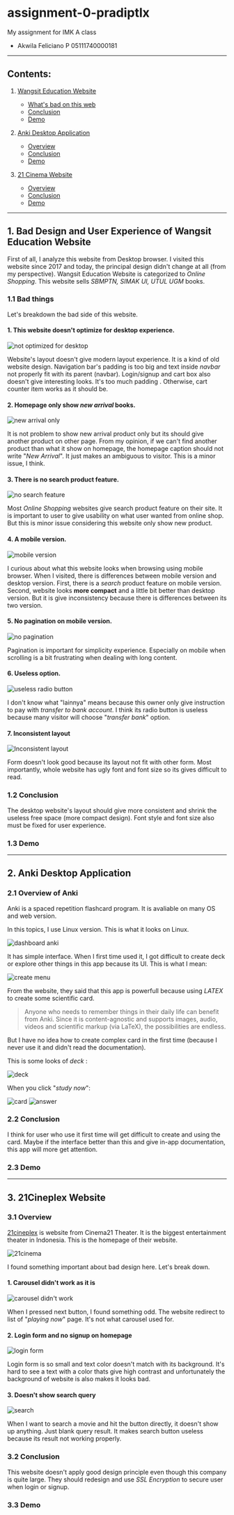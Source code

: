 # assignment-0-pradiptlx

My assignment for IMK A class

* Akwila Feliciano P 05111740000181

******

## Contents:

1. [Wangsit Education Website](#1-bad-design-and-user-experience-of-wangsit-education-website)

    * [What's bad on this web](#11-bad-things)
    * [Conclusion](#12-conclusion)
    * [Demo](#13-demo)

2. [Anki Desktop Application](#2-anki-desktop-application)

    * [Overview](#21-overview-of-anki)
    * [Conclusion](#22-conclusion)
    * [Demo](#23-demo)

3. [21 Cinema Website](#3-21cineplex-website)

    * [Overview](#31-overview)
    * [Conclusion](#32-conclusion)
    * [Demo](#33-demo)

******

## 1. Bad Design and User Experience of Wangsit Education Website

First of all, I analyze this website from Desktop browser. I visited this website since 2017 and today, the principal design didn't change at all (from my perspective). Wangsit Education Website is categorized to _Online Shopping_. This website sells _SBMPTN, SIMAK UI, UTUL UGM_ books.

### 1.1 Bad things

Let's breakdown the bad side of this website.

#### 1. This website doesn't optimize for desktop experience.

![not optimized for desktop](images/not-optimized-for-desktop.png)

Website's layout doesn't give modern layout experience. It is a kind of old website design. Navigation bar's padding is too big and text inside _navbar_ not properly fit with its parent (navbar). Login/signup and cart box also doesn't give interesting looks. It's too much padding . Otherwise, cart counter item works as it should be.

#### 2. Homepage only show _new arrival_ books.

![new arrival only](images/new-arrival-only.png)

It is not problem to show new arrival product only but its should give another product on other page. From my opinion, if we can't find another product than what it show on homepage, the homepage caption should not write "_New Arrival_". It just makes an ambiguous to visitor. This is a minor issue, I think.

#### 3. There is no **search product** feature.

![no search feature](images/no-search.png)

Most _Online Shopping_ websites give search product feature on their site. It is important to user to give usability on what user wanted from online shop. But this is minor issue considering this website only show new product.

#### 4. A mobile version.

![mobile version](images/mobile-version.png)

I curious about what this website looks when browsing using mobile browser. When I visited, there is differences between mobile version and desktop version. First, there is a _search_ product feature on mobile version. Second, website looks **more compact** and a little bit better than desktop version. But it is give inconsistency because there is differences between its two version.

#### 5. No pagination on mobile version.

![no pagination](images/no-pagination.png)

Pagination is important for simplicity experience. Especially on mobile when scrolling is a bit frustrating when dealing with long content.

#### 6. Useless option.

![useless radio button](images/useless-radio-button.png)

I don't know what "lainnya" means because this owner only give instruction to pay with _transfer to bank account_. I think its radio button is useless because many visitor will choose "_transfer bank_" option.

#### 7. Inconsistent layout

![Inconsistent layout](images/inconsistent-form-layout.png)

Form doesn't look good because its layout not fit with other form. Most importantly, whole website has ugly font and font size so its gives difficult to read.

### 1.2 Conclusion

The desktop website's layout should give more consistent and shrink the useless free space (more compact design). Font style and font size also must be fixed for user experience.

### 1.3 Demo

******

## 2. Anki Desktop Application

### 2.1 Overview of Anki

Anki is a spaced repetition flashcard program. It is avaliable on many OS and web version.

In this topics, I use Linux version. This is what it looks on Linux.

![dashboard anki](images/anki/dashboard.png)

It has simple interface. When I first time used it, I got difficult to create deck or explore other things in this app because its UI. This is what I mean:

![create menu](images/anki/create-menu.png)

From the website, they said that this app is powerfull because using _LATEX_ to create some scientific card.
>Anyone who needs to remember things in their daily life can benefit from Anki. Since it is content-agnostic and supports images, audio, videos and scientific markup (via LaTeX), the possibilities are endless.

But I have no idea how to create complex card in the first time (because I never use it and didn't read the documentation).

This is some looks of _deck_ :

![deck](images/anki/example-deck.png)

When you click "_study now_":

![card](images/anki/example-card.png)
![answer](images/anki/answer.png)

### 2.2 Conclusion

I think for user who use it first time will get difficult to create and using the card. Maybe if the interface better than this and give in-app documentation, this app will more get attention.

### 2.3 Demo

******

## 3. 21Cineplex Website

### 3.1 Overview

[21cineplex](www.21cineplex.com) is website from Cinema21 Theater. It is the biggest entertainment theater in Indonesia. This is the homepage of their website.

![21cinema](images/21cineplex/homepage.png)

I found something important about bad design here. Let's break down.

#### 1. Carousel didn't work as it is

![carousel didn't work](images/21cineplex/carousel-not-work.gif)

When I pressed next button, I found something odd. The website redirect to list of "_playing now_" page. It's not what carousel used for.

#### 2. Login form and no signup on homepage

![login form](images/21cineplex/small-login-form.png)

Login form is so small and text color doesn't match with its background. It's hard to see a text with a color thats give high contrast and unfortunately the background of website is also makes it looks bad.

#### 3. Doesn't show search query

![search](images/21cineplex/cant-search-query.gif)

When I want to search a movie and hit the button directly, it doesn't show up anything. Just blank query result. It makes search button useless because its result not working properly.

### 3.2 Conclusion

This website doesn't apply good design principle even though this company is quite large. They should redesign and use _SSL Encryption_ to secure user when login or signup.

### 3.3 Demo